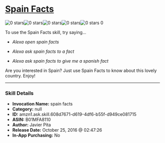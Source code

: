 # [Spain Facts](http://alexa.amazon.com/#skills/amzn1.ask.skill.608d7671-d619-4df6-b55f-d949ce081715)
![0 stars](../../images/ic_star_border_black_18dp_1x.png)![0 stars](../../images/ic_star_border_black_18dp_1x.png)![0 stars](../../images/ic_star_border_black_18dp_1x.png)![0 stars](../../images/ic_star_border_black_18dp_1x.png)![0 stars](../../images/ic_star_border_black_18dp_1x.png) 0

To use the Spain Facts skill, try saying...

* *Alexa open spain facts*

* *Alexa ask spain facts to a fact*

* *Alexa ask spain facts to give me a spanish fact*

Are you interested in Spain? Just use Spain Facts to know about this lovely country. Enjoy!

***

### Skill Details

* **Invocation Name:** spain facts
* **Category:** null
* **ID:** amzn1.ask.skill.608d7671-d619-4df6-b55f-d949ce081715
* **ASIN:** B01MFA8110
* **Author:** Javier Pita
* **Release Date:** October 25, 2016 @ 02:47:26
* **In-App Purchasing:** No
